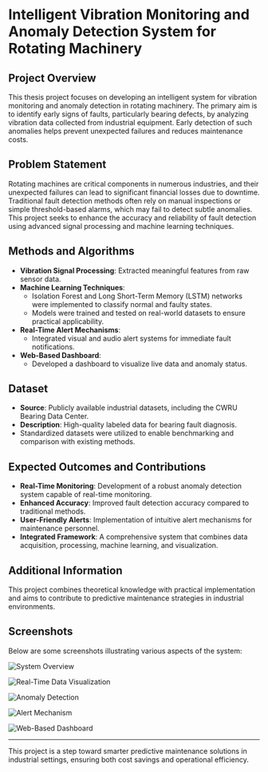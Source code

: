 # Intelligent Vibration Monitoring and Anomaly Detection System for Rotating Machinery

## Project Overview
This thesis project focuses on developing an intelligent system for vibration monitoring and anomaly detection in rotating machinery. The primary aim is to identify early signs of faults, particularly bearing defects, by analyzing vibration data collected from industrial equipment. Early detection of such anomalies helps prevent unexpected failures and reduces maintenance costs.

## Problem Statement
Rotating machines are critical components in numerous industries, and their unexpected failures can lead to significant financial losses due to downtime. Traditional fault detection methods often rely on manual inspections or simple threshold-based alarms, which may fail to detect subtle anomalies. This project seeks to enhance the accuracy and reliability of fault detection using advanced signal processing and machine learning techniques.

## Methods and Algorithms
- **Vibration Signal Processing**: Extracted meaningful features from raw sensor data.
- **Machine Learning Techniques**:
  - Isolation Forest and Long Short-Term Memory (LSTM) networks were implemented to classify normal and faulty states.
  - Models were trained and tested on real-world datasets to ensure practical applicability.
- **Real-Time Alert Mechanisms**:
  - Integrated visual and audio alert systems for immediate fault notifications.
- **Web-Based Dashboard**:
  - Developed a dashboard to visualize live data and anomaly status.

## Dataset
- **Source**: Publicly available industrial datasets, including the CWRU Bearing Data Center.
- **Description**: High-quality labeled data for bearing fault diagnosis.
- Standardized datasets were utilized to enable benchmarking and comparison with existing methods.

## Expected Outcomes and Contributions
- **Real-Time Monitoring**: Development of a robust anomaly detection system capable of real-time monitoring.
- **Enhanced Accuracy**: Improved fault detection accuracy compared to traditional methods.
- **User-Friendly Alerts**: Implementation of intuitive alert mechanisms for maintenance personnel.
- **Integrated Framework**: A comprehensive system that combines data acquisition, processing, machine learning, and visualization.

## Additional Information
This project combines theoretical knowledge with practical implementation and aims to contribute to predictive maintenance strategies in industrial environments.

## Screenshots
Below are some screenshots illustrating various aspects of the system:

![System Overview](https://github.com/user-attachments/assets/3b68d1b8-6ca9-4364-8c70-5c0fa90460f7)

![Real-Time Data Visualization](https://github.com/user-attachments/assets/5efb57b9-b863-42b2-98b1-1f0fcb024452)

![Anomaly Detection](https://github.com/user-attachments/assets/a9e609b6-7dda-42d2-bc3d-99645a5eb1b5)

![Alert Mechanism](https://github.com/user-attachments/assets/de5340be-05f2-4ff7-8f48-0c2771253ae0)

![Web-Based Dashboard](https://github.com/user-attachments/assets/793ec1a4-b5ff-455f-9f95-d556b13d099f)

---
This project is a step toward smarter predictive maintenance solutions in industrial settings, ensuring both cost savings and operational efficiency.
